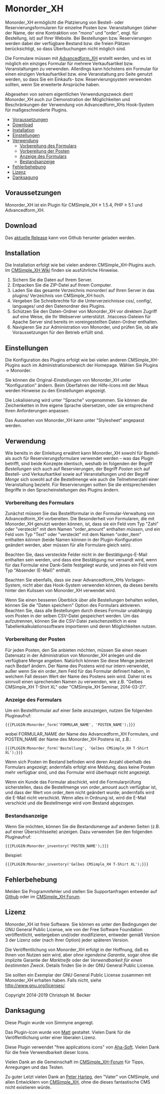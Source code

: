 # Monorder\_XH

Monorder\_XH ermöglicht die Platzierung von Bestell- oder
Reservierungsformularen für einzelne Posten bzw. Veranstaltungen (daher
der Name, der eine Kontraktion von "mono" und "order", engl. für
Bestellung, ist) auf Ihrer Website. Bei Bestellungen bzw. Reservierungen
werden dabei der verfügbare Bestand bzw. die freien Plätzen
berücksichtigt, so dass Überbuchungen nicht möglich sind.

Die Formulare müssen mit
[Advancedform\_XH](https://github.com/cmb69/advancedform_xh)
erstellt werden, und es ist möglich ein einziges Formular für mehrere
Verkaufsartikel bzw. Veranstaltungen zu verwenden. Allerdings kann
höchstens ein Formular für einen einzigen Verkaufsartikel bzw. eine
Veranstaltung pro Seite genutzt werden, so dass Sie ein Einkaufs- bzw.
Reservierungsystem verwenden sollten, wenn Sie erweiterte Ansprüche
haben.

Abgesehen von seinem eigentlichen Verwendungszweck dient Monorder\_XH
auch zur Demonstration der Möglichkeiten und Beschränkungen der
Verwendung von Advancedform\_XHs Hook-System für maßgeschneiderte
Plugins.

  - [Voraussetzungen](#voraussetzungen)
  - [Download](#download)
  - [Installation](#installation)
  - [Einstellungen](#einstellungen)
  - [Verwendung](#verwendung)
      - [Vorbereitung des Formulars](#vorbereitung-des-formulars)
      - [Vorbereitung der Posten](#vorbereitung-der-posten)
      - [Anzeige des Formulars](#anzeige-des-formulars)
      - [Bestandsanzeige](#bestandsanzeige)
  - [Fehlerbehebung](#fehlerbehebung)
  - [Lizenz](#lizenz)
  - [Danksagung](#danksagung)

## Voraussetzungen

Monorder\_XH ist ein Plugin für CMSimple\_XH ≥ 1.5.4,
PHP ≥ 5.1 und Advancedform\_XH.

## Download

Das [aktuelle Release](https://github.com/cmb69/monorder_xh/releases/latest) kann von Github herunter geladen werden.

## Installation

Die Installation erfolgt wie bei vielen anderen CMSimple\_XH-Plugins
auch. Im [CMSimple\_XH
Wiki](https://wiki.cmsimple-xh.org/doku.php/de:installation) finden
sie ausführliche Hinweise.

1.  Sichern Sie die Daten auf Ihrem Server.
2.  Entpacken Sie die ZIP-Datei auf Ihrem Computer.
3.  Laden Sie das gesamte Verzeichnis monorder/ auf Ihren Server in das
    plugins/ Verzeichnis von CMSimple\_XH hoch.
4.  Vergeben Sie Schreibrechte für die Unterverzeichnisse css/, config/,
    languages/ und den Datenordner des Plugins.
5.  Schützen Sie den Daten-Ordner von Monorder\_XH vor direktem Zugriff
    auf eine Weise, die Ihr Webserver unterstützt. .htaccess-Dateien für
    Apache Server sind bereits im voreingestellten Daten-Ordner
    enthalten.
6.  Navigieren Sie zur Administration von Monorder, und prüfen Sie, ob
    alle Voraussetzungen für den Betrieb erfüllt sind.

## Einstellungen

Die Konfiguration des Plugins erfolgt wie bei vielen anderen
CMSimple\_XH-Plugins auch im Administrationsbereich der Homepage. Wählen
Sie Plugins → Monorder.

Sie können die Original-Einstellungen von Monorder\_XH unter
"Konfiguration" ändern. Beim Überfahren der Hilfe-Icons mit der Maus
werden Hinweise zu den Einstellungen angezeigt.

Die Lokalisierung wird unter "Sprache" vorgenommen. Sie können die
Zeichenketten in Ihre eigene Sprache übersetzen, oder sie entsprechend
Ihren Anforderungen anpassen.

Das Aussehen von Monorder\_XH kann unter "Stylesheet" angepasst werden.

## Verwendung

Wie bereits in der Einleitung erwähnt kann Monorder\_XH sowohl für
Bestell- als auch für Reservierungsformulare verwendet werden – was das
Plugin betrifft, sind beide Konzepte identisch, weshalb im folgenden der
Begriff *Bestellungen* sich auch auf Reservierungen, der Begriff
*Posten* sich auf Bestell- und Verkaufsartikel sowie auf Veranstaltungen
und der Begriff *Menge* sich sowohl auf die Bestellmenge wie auch die
Teilnehmerzahl einer Veranstaltung bezieht. Für Reservierungen sollten
Sie die entsprechenden Begriffe in den Spracheinstellungen des Plugins
ändern.

### Vorbereitung des Formulars

Zunächst müssen Sie das Bestellformular in der
Formular-Verwaltung
von Advancedform\_XH vorbereiten. Die Besonderheit von Formularen, die
mit Monorder\_XH genutzt werden können, ist, dass sie ein Feld vom Typ
"Zahl" oder "versteckt" mit dem Namen "order\_amount" enthalten
*müssen*, und ein Feld vom Typ "Text" oder "versteckt" mit dem Namen
"order\_item" enthalten *können* (beide Namen können in der
Plugin-Konfiguration geändert werden, aber müssen für alle Formulare
gleich sein).

Beachten Sie, dass versteckte Felder nicht in der Bestätigungs-E-Mail
enthalten sein werden, und dass eine Bestätigung nur versandt wird, wenn
für das Formular eine Dank-Seite festgelegt wurde, und jenes ein Feld
vom Typ "Absender (E-Mail)" enthält.

Beachten Sie ebenfalls, dass sie zwar Advancedform\_XHs
Vorlagen-System, nicht aber das Hook-System
verwenden können, da dieses bereits hinter den Kulissen von Monorder\_XH
verwendet wird.

Wenn Sie einen besseren Überblick über alle Bestellungen behalten
wollen, können Sie die "Daten speichern" Option des Formulars
aktivieren. Beachten Sie, dass alle Bestellungen durch dieses Formular
unabhängig vom Posten in der selben CSV-Datei gespeichert werden. Um das
aufzutrennen, können Sie die CSV-Datei zwischenzeitlich in eine
Tabellenkalkulationssoftware importieren und deren Möglichkeiten nutzen.

### Vorbereitung der Posten

Für jeden Posten, den Sie anbieten möchten, müssen Sie einen neuen
Datensatz in der Administration von Monorder\_XH anlegen und die
verfügbare Menge angeben. Natürlich können Sie diese Menge jederzeit
nach Bedarf ändern. Der Name des Postens wird nur intern verwendet,
außer wenn Sie ein order\_item Feld für das Formular definiert haben,
in welchem Fall dessen Wert der Name des Postens sein wird. Daher ist es
sinnvoll einen sprechenden Namen zu verwenden, wie z.B. "Gelbes
CMSimple\_XH T-Shirt XL" oder "CMSimple\_XH Seminar, 2014-03-21".

### Anzeige des Formulars

Um ein Bestellformular auf einer Seite anzuzeigen, nutzen Sie folgenden
Pluginaufruf:

    {{{PLUGIN:Monorder_form('FORMULAR_NAME', 'POSTEN_NAME');}}}

wobei FORMULAR\_NAME der Name des Advancedform\_XH Formulars, und
POSTEN\_NAME der Name des Monorder\_XH Postens ist,
    z.B.:

    {{{PLUGIN:Monorder_form('Bestellung', 'Gelbes CMSimple_XH T-Shirt XL');}}}

Wenn sich Posten im Bestand befinden wird deren Anzahl oberhalb des
Formulars angezeigt; andernfalls erfolgt eine Meldung, dass keine Posten
mehr verfügbar sind, und das Formular wird überhaupt nicht angezeigt.

Wenn ein Kunde das Formular abschickt, wird die Formularprüfung
sicherstellen, dass die Bestellmenge von order\_amount auch verfügbar
ist, und dass der Wert von order\_item nicht geändert wurde; andernfalls
wird die E-Mail nicht verschickt. Wenn alles in Ordnung ist, wird die
E-Mail verschickt und die Bestellmenge wird vom Bestand abgezogen.

### Bestandsanzeige

Wenn Sie möchten, können Sie die Bestandsmenge auf anderen Seiten (z.B.
auf einer Übersichtsseite) anzeigen. Dazu verwenden Sie den folgenden
Pluginaufruf:

    {{{PLUGIN:Monorder_inventory('POSTEN_NAME');}}}

Beispiel:

    {{{PLUGIN:Monorder_inventory('Gelbes CMSimple_XH T-Shirt XL');}}}

## Fehlerbehebung

Melden Sie Programmfehler und stellen Sie Supportanfragen entweder auf [Github](https://github.com/cmb69/monorder_xh/issues)
oder im [CMSimple_XH Forum](https://cmsimpleforum.com/).

## Lizenz

Monorder\_XH ist freie Software. Sie können es unter den Bedingungen
der GNU General Public License, wie von der Free Software Foundation
veröffentlicht, weitergeben und/oder modifizieren, entweder gemäß
Version 3 der Lizenz oder (nach Ihrer Option) jeder späteren Version.

Die Veröffentlichung von Monorder\_XH erfolgt in der Hoffnung, daß es
Ihnen von Nutzen sein wird, aber *ohne irgendeine Garantie*, sogar ohne
die implizite Garantie der *Marktreife* oder der *Verwendbarkeit für einen
bestimmten Zweck*. Details finden Sie in der GNU General Public License.

Sie sollten ein Exemplar der GNU General Public License zusammen mit
Monorder\_XH erhalten haben. Falls nicht, siehe
<http://www.gnu.org/licenses/>.

Copyright 2014-2019 Christoph M. Becker

## Danksagung

Diese Plugin wurde von Simmyne angeregt.

Das Plugin-Icon wurde von [Matt](http://www.freeiconsdownload.com/)
gestaltet. Vielen Dank für die Veröffentlichung unter einer liberalen
Lizenz.

Diese Plugin verwendet "free applications icons" von
[Aha-Soft](http://www.aha-soft.com/). Vielen Dank für die freie
Verwendbarkeit dieser Icons.

Vielen Dank an die Gemeinschaft im
[CMSimple\_XH-Forum](http://www.cmsimpleforum.com/) für Tipps,
Anregungen und das Testen.

Zu guter Letzt vielen Dank an [Peter Harteg](http://harteg.dk/), den
"Vater" von CMSimple, und allen Entwicklern von
[CMSimple\_XH](http://www.cmsimple-xh.org/), ohne die dieses
fantastische CMS nicht existieren würde.
